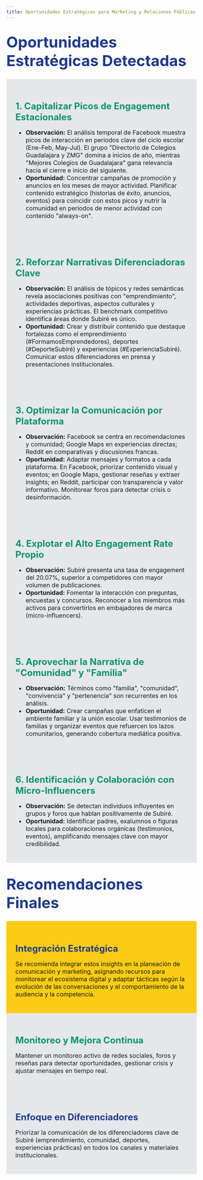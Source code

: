 ```yaml
---
title: Oportunidades Estratégicas para Marketing y Relaciones Públicas - Subiré Business School
---
```


<h1 style="font-size:2.5rem; color:#1E3A8A; margin-top:2rem; margin-bottom:1.5rem;">Oportunidades Estratégicas Detectadas</h1>

<div class="grid grid-cols-2" style="gap:2rem; margin-bottom:2rem;">

  <div class="card" style="background: #E5E7EB; padding: 1.5rem;">
    <h3 style="font-size:1.5rem; color:#059669; margin-bottom:1rem;">1. Capitalizar Picos de Engagement Estacionales</h3>
    <ul style="font-size:1rem;">
      <li style="font-size:1rem;"> <b>Observación:</b> El análisis temporal de Facebook muestra picos de interacción en periodos clave del ciclo escolar (Ene-Feb, May-Jul). El grupo "Directorio de Colegios Guadalajara y ZMG" domina a inicios de año, mientras "Mejores Colegios de Guadalajara" gana relevancia hacia el cierre e inicio del siguiente.</li>
      <li style="font-size:1rem;"> <b>Oportunidad:</b> Concentrar campañas de promoción y anuncios en los meses de mayor actividad. Planificar contenido estratégico (historias de éxito, anuncios, eventos) para coincidir con estos picos y nutrir la comunidad en periodos de menor actividad con contenido "always-on".</li>
    </ul>
  </div>

  <div class="card" style="background: #E5E7EB; padding: 1.5rem;">
    <h3 style="font-size:1.5rem; color:#059669; margin-bottom:1rem;">2. Reforzar Narrativas Diferenciadoras Clave</h3>
    <ul style="font-size:1rem;">
      <li style="font-size:1rem;"> <b>Observación:</b> El análisis de tópicos y redes semánticas revela asociaciones positivas con "emprendimiento", actividades deportivas, aspectos culturales y experiencias prácticas. El benchmark competitivo identifica áreas donde Subiré es único.</li>
      <li style="font-size:1rem;"> <b>Oportunidad:</b> Crear y distribuir contenido que destaque fortalezas como el emprendimiento (#FormamosEmprendedores), deportes (#DeporteSubiré) y experiencias (#ExperienciaSubiré). Comunicar estos diferenciadores en prensa y presentaciones institucionales.</li>
    </ul>
  </div>

  <div class="card" style="background: #E5E7EB; padding: 1.5rem;">
    <h3 style="font-size:1.5rem; color:#059669; margin-bottom:1rem;">3. Optimizar la Comunicación por Plataforma</h3>
    <ul style="font-size:1rem;">
      <li style="font-size:1rem;"> <b>Observación:</b> Facebook se centra en recomendaciones y comunidad; Google Maps en experiencias directas; Reddit en comparativas y discusiones francas.</li>
      <li style="font-size:1rem;"> <b>Oportunidad:</b> Adaptar mensajes y formatos a cada plataforma. En Facebook, priorizar contenido visual y eventos; en Google Maps, gestionar reseñas y extraer insights; en Reddit, participar con transparencia y valor informativo. Monitorear foros para detectar crisis o desinformación.</li>
    </ul>
  </div>

  <div class="card" style="background: #E5E7EB; padding: 1.5rem;">
    <h3 style="font-size:1.5rem; color:#059669; margin-bottom:1rem;">4. Explotar el Alto Engagement Rate Propio</h3>
    <ul style="font-size:1rem;">
      <li style="font-size:1rem;"> <b>Observación:</b> Subiré presenta una tasa de engagement del 20.07%, superior a competidores con mayor volumen de publicaciones.</li>
      <li style="font-size:1rem;"> <b>Oportunidad:</b> Fomentar la interacción con preguntas, encuestas y concursos. Reconocer a los miembros más activos para convertirlos en embajadores de marca (micro-influencers).</li>
    </ul>
  </div>

  <div class="card" style="background: #E5E7EB; padding: 1.5rem;">
    <h3 style="font-size:1.5rem; color:#059669; margin-bottom:1rem;">5. Aprovechar la Narrativa de "Comunidad" y "Familia"</h3>
    <ul style="font-size:1rem;">
      <li style="font-size:1rem;"> <b>Observación:</b> Términos como "familia", "comunidad", "convivencia" y "pertenencia" son recurrentes en los análisis.</li>
      <li style="font-size:1rem;"> <b>Oportunidad:</b> Crear campañas que enfaticen el ambiente familiar y la unión escolar. Usar testimonios de familias y organizar eventos que refuercen los lazos comunitarios, generando cobertura mediática positiva.</li>
    </ul>
  </div>

  <div class="card" style="background: #E5E7EB; padding: 1.5rem;">
    <h3 style="font-size:1.5rem; color:#059669; margin-bottom:1rem;">6. Identificación y Colaboración con Micro-Influencers</h3>
    <ul style="font-size:1rem;">
      <li style="font-size:1rem;"> <b>Observación:</b> Se detectan individuos influyentes en grupos y foros que hablan positivamente de Subiré.</li>
      <li style="font-size:1rem;"> <b>Oportunidad:</b> Identificar padres, exalumnos o figuras locales para colaboraciones orgánicas (testimonios, eventos), amplificando mensajes clave con mayor credibilidad.</li>
    </ul>
  </div>

</div>

<h1 style="font-size:2.5rem; color:#1E3A8A; margin-top:2rem; margin-bottom:1.5rem;">Recomendaciones Finales</h1>

<div class="grid grid-cols-1" style="gap:2rem; margin-bottom:2rem;">

  <div class="card" style="background: #FACC15; padding: 1.5rem;">
    <h3 style="font-size:1.5rem; color:#1E3A8A; margin-bottom:0.5rem;">Integración Estratégica</h3>
    <p style="font-size:1rem;">
      Se recomienda integrar estos insights en la planeación de comunicación y marketing, asignando recursos para monitorear el ecosistema digital y adaptar tácticas según la evolución de las conversaciones y el comportamiento de la audiencia y la competencia.
    </p>
  </div>

  <div class="card" style="background: #E5E7EB; padding: 1.5rem;">
    <h3 style="font-size:1.5rem; color:#059669; margin-bottom:0.5rem;">Monitoreo y Mejora Continua</h3>
    <p style="font-size:1rem;">
      Mantener un monitoreo activo de redes sociales, foros y reseñas para detectar oportunidades, gestionar crisis y ajustar mensajes en tiempo real.
    </p>
  </div>

  <div class="card" style="background: #E5E7EB; padding: 1.5rem;">
    <h3 style="font-size:1.5rem; color:#1E3A8A; margin-bottom:0.5rem;">Enfoque en Diferenciadores</h3>
    <p style="font-size:1rem;">
      Priorizar la comunicación de los diferenciadores clave de Subiré (emprendimiento, comunidad, deportes, experiencias prácticas) en todos los canales y materiales institucionales.
    </p>
  </div>

</div>
